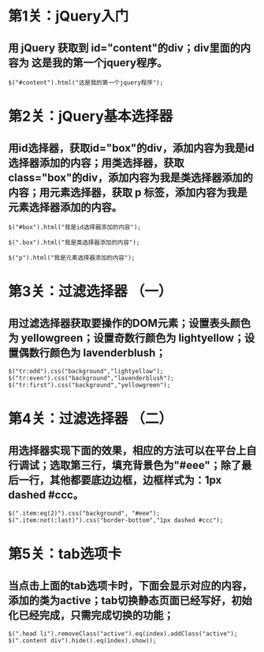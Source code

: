 # 第1关：jQuery入门

## 用 jQuery 获取到 id="content"的div；div里面的内容为 这是我的第一个jquery程序。

    $("#content").html("这是我的第一个jquery程序");


# 第2关：jQuery基本选择器

## 用id选择器，获取id="box"的div，添加内容为我是id选择器添加的内容；用类选择器，获取class="box"的div，添加内容为我是类选择器添加的内容；用元素选择器，获取 p 标签，添加内容为我是元素选择器添加的内容。

    $("#box").html("我是id选择器添加的内容");

    $(".box").html("我是类选择器添加的内容");

    $("p").html("我是元素选择器添加的内容");


# 第3关：过滤选择器 （一）

## 用过滤选择器获取要操作的DOM元素；设置表头颜色为 yellowgreen；设置奇数行颜色为  lightyellow；设置偶数行颜色为  lavenderblush；

    $("tr:odd").css("background","lightyellow");
    $("tr:even").css("background","lavenderblush");
    $("tr:first").css("background","yellowgreen");


# 第4关：过滤选择器 （二）

## 用选择器实现下面的效果，相应的方法可以在平台上自行调试；选取第三行，填充背景色为"#eee"；除了最后一行，其他都要底边边框，边框样式为：1px dashed #ccc。

    $(".item:eq(2)").css("background", "#eee"); 
    $(".item:not(:last)").css("border-bottom","1px dashed #ccc");


# 第5关：tab选项卡

## 当点击上面的tab选项卡时，下面会显示对应的内容，添加的类为active；tab切换静态页面已经写好，初始化已经完成，只需完成切换的功能；

    $(".head li").removeClass("active").eq(index).addClass("active");
    $(".content div").hide().eq(index).show();